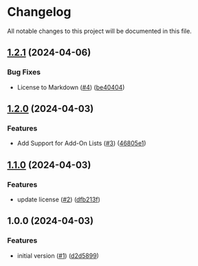 # Changelog

All notable changes to this project will be documented in this file.

## [1.2.1](https://github.com/acai-consulting/terraform-aws-acf-core-configuration/compare/1.2.0...1.2.1) (2024-04-06)


### Bug Fixes

* License to Markdown ([#4](https://github.com/acai-consulting/terraform-aws-acf-core-configuration/issues/4)) ([be40404](https://github.com/acai-consulting/terraform-aws-acf-core-configuration/commit/be40404455ca76078bcd0f40fb0743c8a38a1091))

## [1.2.0](https://github.com/acai-consulting/terraform-aws-acf-core-configuration/compare/1.1.0...1.2.0) (2024-04-03)


### Features

* Add Support for Add-On Lists ([#3](https://github.com/acai-consulting/terraform-aws-acf-core-configuration/issues/3)) ([46805e1](https://github.com/acai-consulting/terraform-aws-acf-core-configuration/commit/46805e1a550126c9f27fce05788c7ab5e1e6d16c))

## [1.1.0](https://github.com/acai-consulting/terraform-aws-acf-core-configuration/compare/1.0.0...1.1.0) (2024-04-03)


### Features

* update license ([#2](https://github.com/acai-consulting/terraform-aws-acf-core-configuration/issues/2)) ([dfb213f](https://github.com/acai-consulting/terraform-aws-acf-core-configuration/commit/dfb213fc4dc27177534db775aeb241746831d4b4))

## 1.0.0 (2024-04-03)


### Features

* initial version ([#1](https://github.com/acai-consulting/terraform-aws-acf-core-configuration/issues/1)) ([d2d5899](https://github.com/acai-consulting/terraform-aws-acf-core-configuration/commit/d2d5899c092d223f69c94339e40a44a2f87f2a71))
